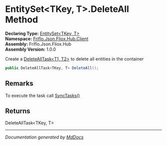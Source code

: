 ﻿<!--  
  <auto-generated>   
    The contents of this file were generated by a tool.  
    Changes to this file may be list if the file is regenerated  
  </auto-generated>   
-->

# EntitySet\<TKey, T\>.DeleteAll Method

**Declaring Type:** [EntitySet\<TKey, T\>](../index.md)  
**Namespace:** [Friflo.Json.Fliox.Hub.Client](../../index.md)  
**Assembly:** Friflo.Json.Fliox.Hub  
**Assembly Version:** 1.0.0

Create a [DeleteAllTask\<T1, T2\>](../../DeleteAllTask-2/index.md) to delete all entities in the container

```csharp
public DeleteAllTask<TKey, T> DeleteAll();
```

## Remarks

 To execute the task call [SyncTasks()](../../FlioxClient/methods/SyncTasks.md)

## Returns

DeleteAllTask\<TKey, T\>

___

*Documentation generated by [MdDocs](https://github.com/ap0llo/mddocs)*
